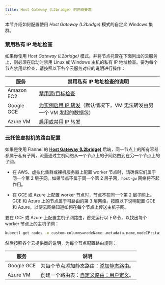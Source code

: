 ```yaml
---
title: Host Gateway (L2bridge) 的网络要求
---
```


本节介绍如何配置使用 *Host Gateway (L2bridge)* 模式的自定义 Windows 集群。

### 禁用私有 IP 地址检查

如果你使用 *Host Gateway (L2bridge)* 模式，并将节点托管在下面列出的云服务上，则必须在启动时禁用 Linux 或 Windows 主机的私有 IP 地址检查。要为每个节点禁用此检查，请按照以下各个云服务对应的说明进行操作：

| 服务 | 禁用私有 IP 地址检查的说明 |
--------|------------------------------------------------
| Amazon EC2 | [禁用源/目标检查](https://docs.aws.amazon.com/vpc/latest/userguide/VPC_NAT_Instance.html#EIP_Disable_SrcDestCheck) |
| Google GCE | [为实例启用 IP 转发](https://cloud.google.com/vpc/docs/using-routes#canipforward)（默认情况下，VM 无法转发由另一个 VM 发起的数据包） |
| Azure VM | [启用或禁用 IP 转发](https://docs.microsoft.com/en-us/azure/virtual-network/virtual-network-network-interface#enable-or-disable-ip-forwarding) |

### 云托管虚拟机的路由配置

如果是使用 Flannel 的 [**Host Gateway (L2bridge)**](https://github.com/coreos/flannel/blob/master/Documentation/backends.md#host-gw) 后端，同一节点上的所有容器都属于私有子网，流量通过主机网络从一个节点上的子网路由到在另一个节点上的子网。

- 在 AWS、虚拟化集群或裸机服务器上配置 worker 节点时，请确保它们属于同一个第 2 层子网。如果节点不属于同一个第 2 层子网，`host-gw` 网络将不起作用。

- 在 GCE 或 Azure 上配置 worker 节点时，节点不在同一个第 2 层子网上。GCE 和 Azure 上的节点属于可路由的第 3 层网络。按照以下说明配置 GCE 和 Azure，以便云网络知道如何在每个节点上传送主机子网。

要在 GCE 或 Azure 上配置主机子网路由，首先运行以下命令，以找出每个 worker 节点上的主机子网：

```bash
kubectl get nodes -o custom-columns=nodeName:.metadata.name,nodeIP:status.addresses[0].address,routeDestination:.spec.podCIDR
```

然后按照各个云提供商的说明，为每个节点配置路由规则：

| 服务 | 说明 |
--------|-------------
| Google GCE | 为每个节点添加静态路由：[添加静态路由](https://cloud.google.com/vpc/docs/using-routes#addingroute)。 |
| Azure VM | 创建一个路由表：[自定义路由：用户定义](https://docs.microsoft.com/en-us/azure/virtual-network/virtual-networks-udr-overview#user-defined)。 |
